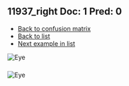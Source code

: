 ## 11937_right Doc: 1 Pred: 0
- [Back to confusion matrix](https://github.com/juliandewit/kaggle_retinopathy/blob/master/matrix.md)
- [Back to list](https://github.com/juliandewit/kaggle_retinopathy/blob/master/lists/10/list.md)
- [Next example in list](https://github.com/juliandewit/kaggle_retinopathy/blob/master/lists/10/11/11959_left.md)

![Eye](https://retinopaty.blob.core.windows.net/size1024/11937_right_1.jpeg)

### 

![Eye]()
